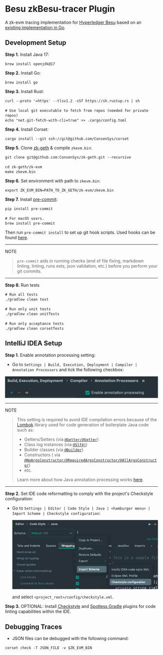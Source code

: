 # Besu zkBesu-tracer Plugin

A zk-evm tracing implementation for [Hyperledger Besu](https://github.com/hyperledger/besu) based on
an [existing implementation in Go](https://github.com/ConsenSys/zk-evm/).

## Development Setup

**Step 1.** Install Java 17:

```
brew install openjdk@17
```

**Step 2.** Install Go:

```
brew install go
```

**Step 3.** Install Rust:

```
curl --proto '=https' --tlsv1.2 -sSf https://sh.rustup.rs | sh

# Use local git executable to fetch from repos (needed for private repos)
echo "net.git-fetch-with-cli=true" >> .cargo/config.toml
```

**Step 4.** Install Corset:

```shell
cargo install --git ssh://git@github.com/ConsenSys/corset
```

**Step 5.** Clone [zk-geth](https://github.com/Consensys/zk-geth) & compile `zkevm.bin`:

```shell
git clone git@github.com:ConsenSys/zk-geth.git --recursive

cd zk-geth/zk-evm
make zkevm.bin
```

**Step 6.** Set environment with path to `zkevm.bin`:

```shell
export ZK_EVM_BIN=PATH_TO_ZK_GETH/zk-evm/zkevm.bin
```

**Step 7.** Install [pre-commit](https://pre-commit.com/):

```shell
pip install pre-commit

# For macOS users.
brew install pre-commit
```

Then run `pre-commit install` to set up git hook scripts.
Used hooks can be found [here](.pre-commit-config.yaml).

______________________________________________________________________

NOTE

> `pre-commit` aids in running checks (end of file fixing,
> markdown linting, linting, runs ests, json validation, etc.)
> before you perform your git commits.

______________________________________________________________________

**Step 8.** Run tests

```shell
# Run all tests
./gradlew clean test

# Run only unit tests
./gradlew clean unitTests

# Run only acceptance tests
./gradlew clean corsetTests
```

## IntelliJ IDEA Setup

**Step 1.** Enable annotation processing setting:

- Go to `Settings | Build, Execution, Deployment | Compiler | Annotation Processors` and tick the following
  checkbox:

![idea_enable_annotation_processing_setting.png](images%2Fidea_enable_annotation_processing_setting.png)

______________________________________________________________________

NOTE

> This setting is required to avoid IDE compilation errors because of the [Lombok](https://projectlombok.org/features/)
> library used for code generation of boilerplate Java code such as:
>
> - Getters/Setters (via [`@Getter/@Setter`](https://projectlombok.org/features/GetterSetter))
> - Class log instances (via [`@Slf4j`](https://projectlombok.org/features/log))
> - Builder classes (via [`@Builder`](https://projectlombok.org/features/Builder))
> - Constructors (
>   via [`@NoArgsConstructor/@RequiredArgsConstructor/@AllArgsConstructor`](https://projectlombok.org/features/constructor))
> - etc.
>
> Learn more about how Java annotation processing
> works [here](https://www.baeldung.com/java-annotation-processing-builder).

______________________________________________________________________

**Step 2.** Set IDE code reformatting to comply with the project's Checkstyle configuration:

- Go to `Settings | Editor | Code Style | Java | <hamburger menu> | Import Scheme | Checkstyle configuration`:

  ![idea_checkstyle_reformat.png](images%2Fidea_checkstyle_reformat.png)

  and select `<project_root>/config/checkstyle.xml`.

**Step 3.** OPTIONAL: Install [Checkstyle](https://plugins.jetbrains.com/plugin/1065-checkstyle-idea) and
[Spotless Gradle](https://plugins.jetbrains.com/plugin/18321-spotless-gradle) plugins for code linting capabilities
within the IDE.

## Debugging Traces

- JSON files can be debugged with the following command:

```shell
corset check -T JSON_FILE -v $ZK_EVM_BIN
```
